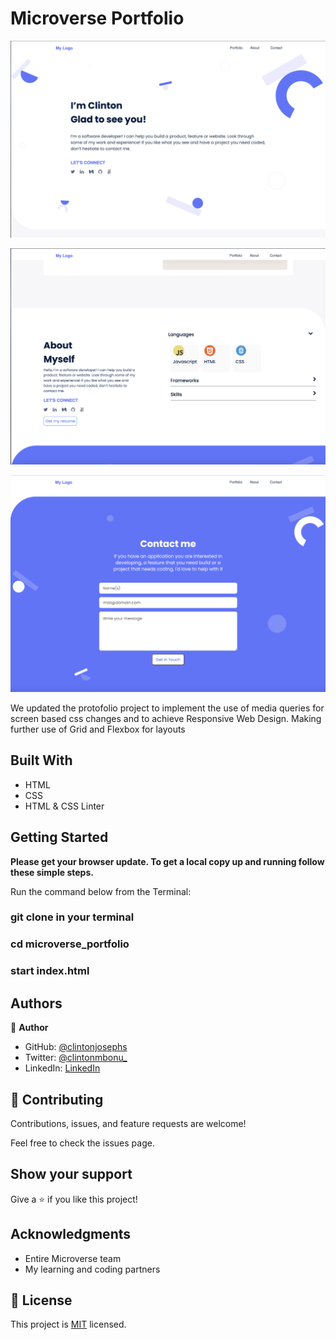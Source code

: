 # Microverse Portfolio

![screenshot](assets/images/desktop1.png)

![screenshot](assets/images/desktop3.png)

![screenshot](assets/images/desktop4.png)

We updated the protofolio project to implement the use of media queries for screen based css changes and to achieve Responsive Web Design. Making further use of Grid and Flexbox for layouts

## Built With

- HTML
- CSS
- HTML & CSS Linter


## Getting Started

**Please get your browser update. To get a local copy up and running follow these simple steps.**

Run the command below from the Terminal:

### git clone <URL> in your terminal

### cd microverse_portfolio

### start index.html


## Authors

👤 **Author**

- GitHub: [@clintonjosephs](https://github.com/clintonjosephs)
- Twitter: [@clintonmbonu_](https://twitter.com/clintonmbonu_)
- LinkedIn: [LinkedIn](https://linkedin.com/in/clinton-mbonu)


## 🤝 Contributing

Contributions, issues, and feature requests are welcome!

Feel free to check the issues page.

## Show your support

Give a ⭐️ if you like this project!

## Acknowledgments

- Entire Microverse team
- My learning and coding partners

## 📝 License
This project is [MIT](LICENSE.md) licensed.

